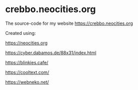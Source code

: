# crebbo.neocities.org
The source-code for my website https://crebbo.neocities.org

Created using:

https://neocities.org

https://cyber.dabamos.de/88x31/index.html

https://blinkies.cafe/

https://cooltext.com/

https://webneko.net/
